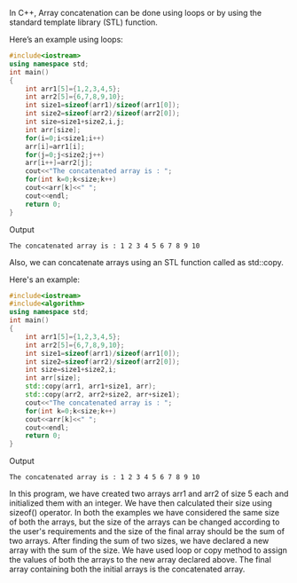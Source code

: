 In C++, Array concatenation can be done using loops or by using the standard template library (STL) function.

Here’s an example using loops:

```cpp
#include<iostream>
using namespace std;
int main()
{
    int arr1[5]={1,2,3,4,5};
    int arr2[5]={6,7,8,9,10};
    int size1=sizeof(arr1)/sizeof(arr1[0]);
    int size2=sizeof(arr2)/sizeof(arr2[0]);
    int size=size1+size2,i,j;
    int arr[size];
    for(i=0;i<size1;i++)
    arr[i]=arr1[i];
    for(j=0;j<size2;j++)
    arr[i++]=arr2[j];
    cout<<"The concatenated array is : ";
    for(int k=0;k<size;k++)
    cout<<arr[k]<<" ";
    cout<<endl;
    return 0;
}
```

Output

```
The concatenated array is : 1 2 3 4 5 6 7 8 9 10
```

Also, we can concatenate arrays using an STL function called as std::copy.

Here's an example:

```cpp
#include<iostream>
#include<algorithm>
using namespace std;
int main()
{
    int arr1[5]={1,2,3,4,5};
    int arr2[5]={6,7,8,9,10};
    int size1=sizeof(arr1)/sizeof(arr1[0]);
    int size2=sizeof(arr2)/sizeof(arr2[0]);
    int size=size1+size2,i;
    int arr[size];
    std::copy(arr1, arr1+size1, arr);
    std::copy(arr2, arr2+size2, arr+size1);
    cout<<"The concatenated array is : ";
    for(int k=0;k<size;k++)
    cout<<arr[k]<<" ";
    cout<<endl;
    return 0;
}
```

Output

```
The concatenated array is : 1 2 3 4 5 6 7 8 9 10
```
In this program, we have created two arrays arr1 and arr2 of size 5 each and initialized them with an integer. We have then calculated their size using sizeof() operator. In both the examples we have considered the same size of both the arrays, but the size of the arrays can be changed according to the user's requirements and the size of the final array should be the sum of two arrays. After finding the sum of two sizes, we have declared a new array with the sum of the size. We have used loop or copy method to assign the values of both the arrays to the new array declared above. The final array containing both the initial arrays is the concatenated array.